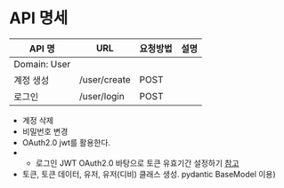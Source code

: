 # API 명세
| API 명| URL| 요청방법| 설명 |
|---|---|---|---|
|Domain: User|
|계정 생성|/user/create|POST||
|로그인|/user/login|POST||

- 계정 삭제
- 비밀번호 변경
- OAuth2.0 jwt를 활용한다.
- + 로그인 JWT OAuth2.0 바탕으로 토큰 유효기간 설정하기 [참고](https://fastapi.tiangolo.com/ko/tutorial/security/oauth2-jwt/)
- 토큰, 토큰 데이터, 유저, 유저(디비) 클래스 생성. pydantic BaseModel 이용)



